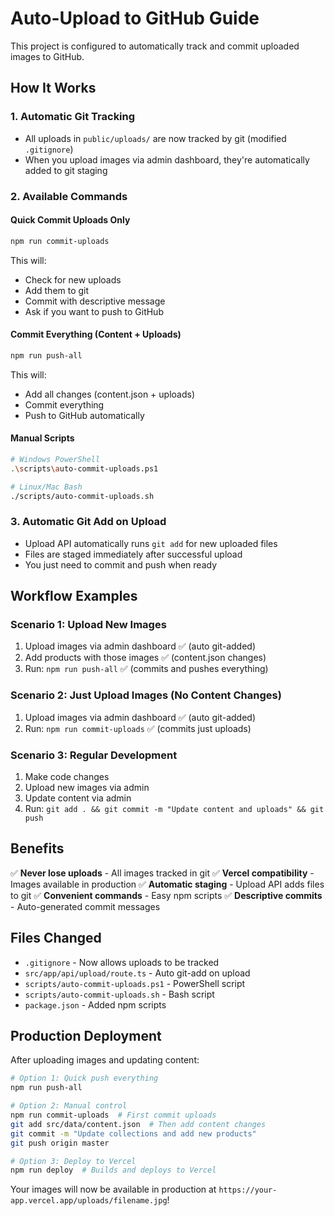 # Auto-Upload to GitHub Guide

This project is configured to automatically track and commit uploaded images to GitHub.

## How It Works

### 1. Automatic Git Tracking

- All uploads in `public/uploads/` are now tracked by git (modified `.gitignore`)
- When you upload images via admin dashboard, they're automatically added to git staging

### 2. Available Commands

#### Quick Commit Uploads Only

```bash
npm run commit-uploads
```

This will:

- Check for new uploads
- Add them to git
- Commit with descriptive message
- Ask if you want to push to GitHub

#### Commit Everything (Content + Uploads)

```bash
npm run push-all
```

This will:

- Add all changes (content.json + uploads)
- Commit everything
- Push to GitHub automatically

#### Manual Scripts

```bash
# Windows PowerShell
.\scripts\auto-commit-uploads.ps1

# Linux/Mac Bash
./scripts/auto-commit-uploads.sh
```

### 3. Automatic Git Add on Upload

- Upload API automatically runs `git add` for new uploaded files
- Files are staged immediately after successful upload
- You just need to commit and push when ready

## Workflow Examples

### Scenario 1: Upload New Images

1. Upload images via admin dashboard ✅ (auto git-added)
2. Add products with those images ✅ (content.json changes)
3. Run: `npm run push-all` ✅ (commits and pushes everything)

### Scenario 2: Just Upload Images (No Content Changes)

1. Upload images via admin dashboard ✅ (auto git-added)
2. Run: `npm run commit-uploads` ✅ (commits just uploads)

### Scenario 3: Regular Development

1. Make code changes
2. Upload new images via admin
3. Update content via admin
4. Run: `git add . && git commit -m "Update content and uploads" && git push`

## Benefits

✅ **Never lose uploads** - All images tracked in git
✅ **Vercel compatibility** - Images available in production
✅ **Automatic staging** - Upload API adds files to git
✅ **Convenient commands** - Easy npm scripts
✅ **Descriptive commits** - Auto-generated commit messages

## Files Changed

- `.gitignore` - Now allows uploads to be tracked
- `src/app/api/upload/route.ts` - Auto git-add on upload
- `scripts/auto-commit-uploads.ps1` - PowerShell script
- `scripts/auto-commit-uploads.sh` - Bash script
- `package.json` - Added npm scripts

## Production Deployment

After uploading images and updating content:

```bash
# Option 1: Quick push everything
npm run push-all

# Option 2: Manual control
npm run commit-uploads  # First commit uploads
git add src/data/content.json  # Then add content changes
git commit -m "Update collections and add new products"
git push origin master

# Option 3: Deploy to Vercel
npm run deploy  # Builds and deploys to Vercel
```

Your images will now be available in production at `https://your-app.vercel.app/uploads/filename.jpg`!
